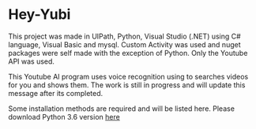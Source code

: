 # Hey-Yubi
<p>This project was made in UIPath, Python, Visual Studio (.NET) using C# language, Visual Basic and mysql. Custom Activity was used and nuget packages were self made with the exception of Python. Only the Youtube API was used.</p>

<p> This Youtube AI program uses voice recognition using to searches videos for you and shows them. The work is still in progress and will update this message after its completed.</p> 

<p>Some installation methods are required and will be listed here. Please download Python 3.6 version <a href="https://www.python.org/downloads/release/python-360/">here</a></p>
